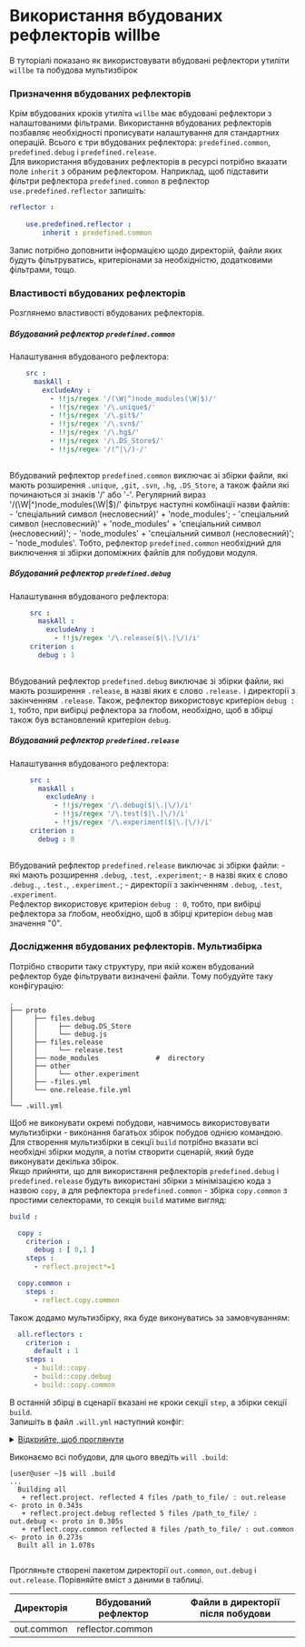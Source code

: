 # Використання вбудованих рефлекторів willbe

В туторіалі показано як використовувати вбудовані рефлектори утиліти `willbe` та побудова мультизбірок

### Призначення вбудованих рефлекторів
Крім вбудованих кроків утиліта `willbe` має вбудовані рефлектори з налаштованими фільтрами. Використання вбудованих рефлекторів позбавляє необхідності прописувати налаштування для стандартних операцій. Всього є три вбудованих рефлектора: `predefined.common`, `predefined.debug` i `predefined.release`.  
Для використання вбудованих рефлекторів в ресурсі потрібно вказати поле `inherit` з обраним рефлектором. Наприклад, щоб підставити фільтри рефлектора `predefined.common` в рефлектор `use.predefined.reflector` запишіть:  

```yaml
reflector : 
    
    use.predefined.reflector :
        inherit : predefined.common

```

Запис потрібно доповнити інформацією щодо директорій, файли яких будуть фільтруватись, критеріонами за необхідністю, додатковими фільтрами, тощо.  

### Властивості вбудованих рефлекторів
Розглянемо властивості вбудованих рефлекторів.
##### Вбудований рефлектор `predefined.common`
Налаштування вбудованого рефлектора:  

```yaml
    src :
      maskAll :
        excludeAny :
          - !!js/regex '/(\W|^)node_modules(\W|$)/'
          - !!js/regex '/\.unique$/'
          - !!js/regex '/\.git$/'
          - !!js/regex '/\.svn$/'
          - !!js/regex '/\.hg$/'
          - !!js/regex '/\.DS_Store$/'
          - !!js/regex '/(^|\/)-/'
          
```

Вбудований рефлектор `predefined.common` виключає зі збірки файли, які мають розширення `.unique`, `,git`, `.svn`, `.hg`, `.DS_Store`, а також файли які починаються зі знаків '/' або '-'. Регулярний вираз '/(\W|^)node_modules(\W|$)/' фільтрує наступні комбінації назви файлів:  
\- 'спеціальний символ (несловесний)' + 'node_modules';
\- 'спеціальний символ (несловесний)' + 'node_modules' + 'спеціальний символ (несловесний)';
\- 'node_modules' + 'спеціальний символ (несловесний)';
\- 'node_modules'.
Тобто, рефлектор `predefined.common` необхідний для виключення зі збірки допоміжних файлів для побудови модуля.

##### Вбудований рефлектор `predefined.debug`
Налаштування вбудованого рефлектора:  

```yaml
     src :
       maskAll :
         excludeAny : 
           - !!js/regex '/\.release($|\.|\/)/i' 
     criterion :
       debug : 1
    
```

Вбудований рефлектор `predefined.debug` виключає зі збірки файли, які мають розширення `.release`, в назві яких є слово `.release.` і директорії з закінченням `.release`. Також, рефлектор використовує критеріон `debug : 1`, тобто, при вибірці рефлектора за ґлобом, необхідно, щоб в збірці також був встановлений критеріон `debug`.  

##### Вбудований рефлектор `predefined.release`
Налаштування вбудованого рефлектора:  

```yaml
     src :
       maskAll :
         excludeAny : 
           - !!js/regex '/\.debug($|\.|\/)/i'
           - !!js/regex '/\.test($|\.|\/)/i'
           - !!js/regex '/\.experiment($|\.|\/)/i'
     criterion :
       debug : 0
    
```
    
Вбудований рефлектор `predefined.release` виключає зі збірки файли:
\- які мають розширення `.debug`, `.test`, `.experiment`;
\- в назві яких є слово `.debug.`, `.test.`, `.experiment.`;
\- директорії з закінченням `.debug`, `.test`, `.experiment`.  
Рефлектор використовує критеріон `debug : 0`, тобто, при вибірці рефлектора за ґлобом, необхідно, щоб в збірці критеріон `debug` мав значення "0".  

### Дослідження вбудованих рефлекторів. Мультизбірка
Потрібно створити таку структуру, при якій кожен вбудований рефлектор буде фільтрувати визначені файли. Тому побудуйте таку конфігурацію:  

```
.
├── proto
│     ├── files.debug
│     │     ├── debug.DS_Store
│     │     └── debug.js
│     ├── files.release
│     │     └── release.test
│     ├── node_modules              #  directory
│     ├── other
│     │     └── other.experiment
│     ├── -files.yml
│     └── one.release.file.yml
│
└── .will.yml       

```

Щоб не виконувати окремі побудови, навчимось використовувати мультизбірки - виконання багатьох збірок побудов однією командою. Для створення мультизбірки в секції `build` потрібно вказати всі необхідні збірки модуля, а потім створити сценарій, який буде виконувати декілька збірок.  
Якщо прийняти, що для використання рефлекторів `predefined.debug` i `predefined.release` будуть використані збірки з мінімізацією кода з назвою `copy`, а для рефлектора `predefined.common` - збірка `copy.common` з простими селекторами, то секція `build` матиме вигляд:  

```yaml
build :

  copy :
    criterion : 
      debug : [ 0,1 ]
    steps :
      - reflect.project*=1

  copy.common :
    steps :
      - reflect.copy.common

```

Також додамо мультизбірку, яка буде виконуватись за замовчуванням:  

```yaml
  all.reflectors :
    criterion : 
      default : 1
    steps : 
      - build::copy.
      - build::copy.debug
      - build::copy.common

```

В останній збірці в сценарії вказані не кроки секції `step`, а збірки секції `build`.  
Запишіть в файл `.will.yml` наступний конфіг:  

<details>
  <summary><u>Відкрийте, щоб проглянути</u></summary>
    
```yaml
about :
  name : predefinedReflector
  description : "To use predefined reflector"
  version : 0.0.1

path : 

  out.debug :
    path : out.debug
    criterion :
      debug : 1

  out.release :
    path : out.release
    criterion :
      debug : 0

reflector :

  reflect.project:
    inherit: predefined.*
    src:
      filePath: 
        proto : 1
    dst:
      filePath: path::out.*=1
    criterion :
      debug : [ 0,1 ]

  reflect.copy.common:
    inherit: predefined.common
    src:
      filePath: 
        proto : 1
    dst:
      filePath: out.common

step :

  reflect.project :
    inherit : predefined.reflect
    reflector : reflect.project*=1
    criterion :
      debug : [ 0,1 ]
  
  reflect.copy.common :
    inherit : predefined.reflect
    reflector : reflect.copy.common

build :

  copy :
    criterion : 
      debug : [ 0,1 ]
    steps :
      - reflect.project*=1

  copy.common :
    steps :
      - reflect.copy.common
      
  all.reflectors :
    criterion : 
      default : 1
    steps : 
      - build::copy.
      - build::copy.debug
      - build::copy.common

```

</details>

Виконаємо всі побудови, для цього введіть `will .build`: 

```
[user@user ~]$ will .build
...
  Building all
   + reflect.project. reflected 4 files /path_to_file/ : out.release <- proto in 0.343s
   + reflect.project.debug reflected 5 files /path_to_file/ : out.debug <- proto in 0.305s
   + reflect.copy.common reflected 8 files /path_to_file/ : out.common <- proto in 0.273s
  Built all in 1.078s
    
```

Прогляньте створені пакетом директорії `out.common`, `out.debug` i `out.release`. Порівняйте вміст з даними в таблиці.

| Директорія        | Вбудований рефлектор | Файли в директорії після побудови |
|-------------------|----------------------|-----------------------------------|
| out.common        | reflector.common     | |